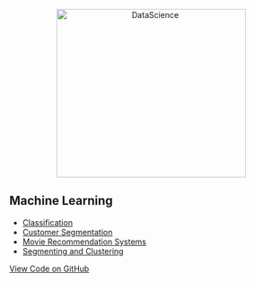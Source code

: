 <p align="center">
  <a href="https://geniuslifedesign.github.io/Projects.github.io/Machine_Learning">
    <img alt="DataScience" title="DataScience" src="https://geniuslifedesign.github.io/Projects.github.io/images/machine-learning.png" width="337" height="300">
  </a>
</p>

## Machine Learning
- [Classification](https://geniuslifedesign.github.io/Projects.github.io/Machine_Learning/Classification)
- [Customer Segmentation](https://geniuslifedesign.github.io/Projects.github.io/Machine_Learning/Customer_Segmentation)
- [Movie Recommendation Systems](https://geniuslifedesign.github.io/Projects.github.io/Machine_Learning/Movie_Recommendation_Systems)
- [Segmenting and Clustering](https://geniuslifedesign.github.io/Projects.github.io/Machine_Learning/Segmenting_and_Clustering)
  
[View Code on GitHub](https://github.com/geniuslifedesign/Projects.github.io/tree/master/Machine_Learning)
 